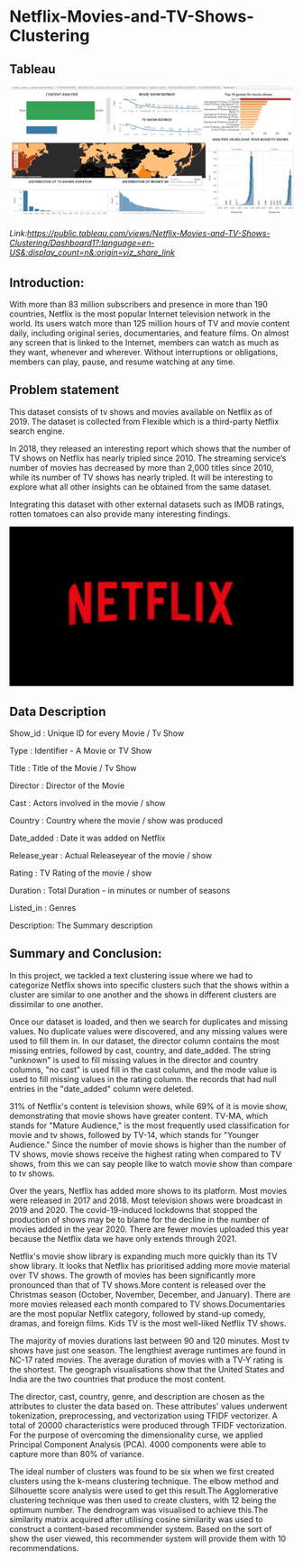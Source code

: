 # Netflix-Movies-and-TV-Shows-Clustering

## Tableau
![Alt text](https://raw.githubusercontent.com/raviatkumar/Netflix-Movies-and-TV-Shows-Clustering/main/Image/fun.PNG)

###### Link:https://public.tableau.com/views/Netflix-Movies-and-TV-Shows-Clustering/Dashboard1?:language=en-US&:display_count=n&:origin=viz_share_link
## Introduction:

With more than 83 million subscribers and presence in more than 190 countries, Netflix is the most popular Internet television network in the world. Its users watch more than 125 million hours of TV and movie content daily, including original series, documentaries, and feature films. On almost any screen that is linked to the Internet, members can watch as much as they want, whenever and wherever. Without interruptions or obligations, members can play, pause, and resume watching at any time.

## Problem statement

This dataset consists of tv shows and movies available on Netflix as of 2019. The dataset is collected from Flexible which is a third-party Netflix search engine.

In 2018, they released an interesting report which shows that the number of TV shows on Netflix has nearly tripled since 2010. The streaming service’s number of movies has decreased by more than 2,000 titles since 2010, while its number of TV shows has nearly tripled. It will be interesting to explore what all other insights can be obtained from the same dataset.

Integrating this dataset with other external datasets such as IMDB ratings, rotten tomatoes can also provide many interesting findings.

![image](https://github.com/raviatkumar/Netflix-Movies-and-TV-Shows-Clustering/blob/main/Image/Netflix.png?raw=true)

## Data Description

Show_id : Unique ID for every Movie / Tv Show

Type : Identifier - A Movie or TV Show

Title : Title of the Movie / Tv Show

Director : Director of the Movie

Cast : Actors involved in the movie / show

Country : Country where the movie / show was produced

Date_added : Date it was added on Netflix

Release_year : Actual Releaseyear of the movie / show

Rating : TV Rating of the movie / show

Duration : Total Duration - in minutes or number of seasons

Listed_in : Genres

Description: The Summary description

## Summary and Conclusion:

In this project, we tackled a text clustering issue where we had to categorize Netflix shows into specific clusters such that the shows within a cluster are similar to one another and the shows in different clusters are dissimilar to one another.

Once our dataset is loaded, and then we search for duplicates and missing values. No duplicate values were discovered, and any missing values were used to fill them in. In our dataset, the director column contains the most missing entries, followed by cast, country, and date_added. The string "unknown" is used to fill missing values in the director and country columns, "no cast" is used fill in the cast column, and the mode value is used to fill missing values in the rating column. the records that had null entries in the "date_added" column were deleted.

31% of Netflix's content is television shows, while 69% of it is movie show, demonstrating that movie shows have greater content. TV-MA, which stands for "Mature Audience," is the most frequently used classification for movie and tv shows, followed by TV-14, which stands for "Younger Audience." Since the number of movie shows is higher than the number of TV shows, movie shows receive the highest rating when compared to TV shows, from this we can say people like to watch movie show than compare to tv shows.

Over the years, Netflix has added more shows to its platform. Most movies were released in 2017 and 2018. Most television shows were broadcast in 2019 and 2020. The covid-19-induced lockdowns that stopped the production of shows may be to blame for the decline in the number of movies added in the year 2020. There are fewer movies uploaded this year because the Netflix data we have only extends through 2021.

Netflix's movie show library is expanding much more quickly than its TV show library. It looks that Netflix has prioritised adding more movie material over TV shows. The growth of movies has been significantly more pronounced than that of TV shows.More content is released over the Christmas season (October, November, December, and January). There are more movies released each month compared to TV shows.Documentaries are the most popular Netflix category, followed by stand-up comedy, dramas, and foreign films. Kids TV is the most well-liked Netflix TV shows.

The majority of movies durations last between 90 and 120 minutes. Most tv shows have just one season. The lengthiest average runtimes are found in NC-17 rated movies. The average duration of movies with a TV-Y rating is the shortest. The geograph visualisations show that the United States and India are the two countries that produce the most content.

The director, cast, country, genre, and description are chosen as the attributes to cluster the data based on. These attributes' values underwent tokenization, preprocessing, and vectorization using TFIDF vectorizer. A total of 20000 characteristics were produced through TFIDF vectorization. For the purpose of overcoming the dimensionality curse, we applied Principal Component Analysis (PCA). 4000 components were able to capture more than 80% of variance.

The ideal number of clusters was found to be six when we first created clusters using the k-means clustering technique. The elbow method and Silhouette score analysis were used to get this result.The Agglomerative clustering technique was then used to create clusters, with 12 being the optimum number. The dendrogram was visualised to achieve this.The similarity matrix acquired after utilising cosine similarity was used to construct a content-based recommender system. Based on the sort of show the user viewed, this recommender system will provide them with 10 recommendations.
